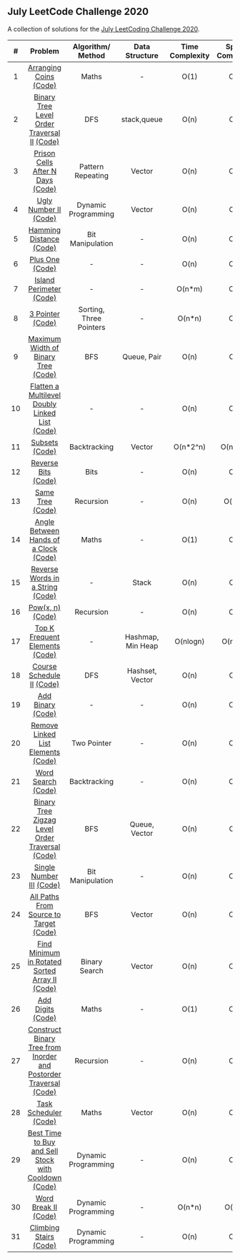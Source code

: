 ## July LeetCode Challenge 2020

A collection of solutions for the [July LeetCoding Challenge 2020](https://leetcode.com/explore/challenge/card/july-leetcoding-challenge/).

| # | Problem | Algorithm/ Method | Data Structure | Time Complexity | Space Complexity |  Difficulty |
|:-:|:-:|:-:|:-:|:-:|:-:|:-:|
| 1 | [Arranging Coins](https://leetcode.com/explore/challenge/card/july-leetcoding-challenge/544/week-1-july-1st-july-7th/3377/)  [(Code)](https://github.com/dikshagoyal26/LeetCode-Solutions/blob/master/june-leetcode-challenge/day1_arranging_coins.cpp)| Maths | - | O(1) | O(1) | Easy |
| 2 | [Binary Tree Level Order Traversal II](https://leetcode.com/explore/challenge/card/july-leetcoding-challenge/544/week-1-july-1st-july-7th/3378/)  [(Code)](https://github.com/dikshagoyal26/LeetCode-Solutions/blob/master/june-leetcode-challenge/day2_binary_tree_level_order_traversal_II.cpp)| DFS | stack,queue | O(n) | O(n) | Easy |
| 3 | [Prison Cells After N Days](https://leetcode.com/explore/challenge/card/july-leetcoding-challenge/544/week-1-july-1st-july-7th/3379/)  [(Code)](https://github.com/dikshagoyal26/LeetCode-Solutions/blob/master/june-leetcode-challenge/day3_prison_cells_after_n_days.cpp)| Pattern Repeating | Vector | O(n) | O(1) | Medium |
| 4 | [Ugly Number II](https://leetcode.com/explore/challenge/card/july-leetcoding-challenge/544/week-1-july-1st-july-7th/3380/)  [(Code)](https://github.com/dikshagoyal26/LeetCode-Solutions/blob/master/june-leetcode-challenge/day4_ugly_number_II.cpp)| Dynamic Programming | Vector | O(n) | O(n) | Medium |
| 5 | [Hamming Distance](https://leetcode.com/explore/challenge/card/july-leetcoding-challenge/544/week-1-july-1st-july-7th/3381/)  [(Code)](https://github.com/dikshagoyal26/LeetCode-Solutions/blob/master/june-leetcode-challenge/day5_hamming_distance.cpp)| Bit Manipulation | - | O(n) | O(1) | Easy |
| 6 | [Plus One](https://leetcode.com/explore/challenge/card/july-leetcoding-challenge/544/week-1-july-1st-july-7th/3382/)  [(Code)](https://github.com/dikshagoyal26/LeetCode-Solutions/blob/master/june-leetcode-challenge/day6_plus_one.cpp)| - | - | O(n) | O(1) | Easy |
| 7 | [Island Perimeter](https://leetcode.com/explore/challenge/card/july-leetcoding-challenge/544/week-1-july-1st-july-7th/3383/)  [(Code)](https://github.com/dikshagoyal26/LeetCode-Solutions/blob/master/june-leetcode-challenge/day7_island_perimeter.cpp)| - | - | O(n*m) | O(1) | Easy |
| 8 | [3 Pointer](https://leetcode.com/explore/challenge/card/july-leetcoding-challenge/545/week-2-july-8th-july-14th/3384/)  [(Code)](https://github.com/dikshagoyal26/LeetCode-Solutions/blob/master/june-leetcode-challenge/day8_3sum.cpp)| Sorting, Three Pointers | - | O(n*n) | O(1) | Medium |
| 9 | [Maximum Width of Binary Tree](https://leetcode.com/explore/challenge/card/july-leetcoding-challenge/545/week-2-july-8th-july-14th/3385/)  [(Code)](https://github.com/dikshagoyal26/LeetCode-Solutions/blob/master/june-leetcode-challenge/day9_maximum_width_of_binary_tree.cpp)| BFS | Queue, Pair | O(n) | O(n) | Medium |
| 10 | [Flatten a Multilevel Doubly Linked List](https://leetcode.com/explore/challenge/card/july-leetcoding-challenge/545/week-2-july-8th-july-14th/3386/)  [(Code)](https://github.com/dikshagoyal26/LeetCode-Solutions/blob/master/june-leetcode-challenge/day10_flatten_multilevel_doubly_linkedlist.cpp)| - | - | O(n) | O(1) | Medium |
| 11 | [Subsets](https://leetcode.com/explore/challenge/card/july-leetcoding-challenge/545/week-2-july-8th-july-14th/3387/)  [(Code)](https://github.com/dikshagoyal26/LeetCode-Solutions/blob/master/june-leetcode-challenge/day11_subsets.cpp)| Backtracking | Vector | O(n*2^n) | O(n*2^n) | Medium |
| 12 | [Reverse Bits](https://leetcode.com/explore/challenge/card/july-leetcoding-challenge/545/week-2-july-8th-july-14th/3388/)  [(Code)](https://github.com/dikshagoyal26/LeetCode-Solutions/blob/master/june-leetcode-challenge/day12_reverse_bits.cpp)| Bits | - | O(n) | O(1) | Easy |
| 13 | [Same Tree](https://leetcode.com/explore/challenge/card/july-leetcoding-challenge/545/week-2-july-8th-july-14th/3389/)  [(Code)](https://github.com/dikshagoyal26/LeetCode-Solutions/blob/master/june-leetcode-challenge/day13_same_tree.cpp)| Recursion | - | O(n) | O(logn) | Easy |
| 14 | [Angle Between Hands of a Clock](https://leetcode.com/explore/challenge/card/july-leetcoding-challenge/545/week-2-july-8th-july-14th/3390/)  [(Code)](https://github.com/dikshagoyal26/LeetCode-Solutions/blob/master/june-leetcode-challenge/day14_angle_between_hands_of_a_clock.cpp)| Maths | - | O(1) | O(1) | Medium |
| 15 | [Reverse Words in a String](https://leetcode.com/explore/challenge/card/july-leetcoding-challenge/546/week-3-july-15th-july-21st/3391/)  [(Code)](https://github.com/dikshagoyal26/LeetCode-Solutions/blob/master/june-leetcode-challenge/day15_reverse_words_in_string.cpp)| - | Stack | O(n) | O(n) | Medium |
| 16 | [Pow(x, n)](https://leetcode.com/explore/challenge/card/july-leetcoding-challenge/546/week-3-july-15th-july-21st/3392/)  [(Code)](https://github.com/dikshagoyal26/LeetCode-Solutions/blob/master/june-leetcode-challenge/day16_pow.cpp)| Recursion | - | O(n) | O(1) | Medium |
| 17 | [Top K Frequent Elements](https://leetcode.com/explore/challenge/card/july-leetcoding-challenge/546/week-3-july-15th-july-21st/3393/)  [(Code)](https://github.com/dikshagoyal26/LeetCode-Solutions/blob/master/june-leetcode-challenge/day17_top_k_frequent_elements.cpp)| - | Hashmap, Min Heap | O(nlogn) | O(nlogn) | Medium |
| 18 | [Course Schedule II](https://leetcode.com/explore/challenge/card/july-leetcoding-challenge/546/week-3-july-15th-july-21st/3394/)  [(Code)](https://github.com/dikshagoyal26/LeetCode-Solutions/blob/master/june-leetcode-challenge/day18_course_schedule_II.cpp)| DFS | Hashset, Vector | O(n) | O(n) | Medium |
| 19 | [Add Binary](https://leetcode.com/explore/challenge/card/july-leetcoding-challenge/546/week-3-july-15th-july-21st/3395/)  [(Code)](https://github.com/dikshagoyal26/LeetCode-Solutions/blob/master/june-leetcode-challenge/day19_add_binary.cpp)| - | - | O(n) | O(1) | Easy |
| 20 | [Remove Linked List Elements](https://leetcode.com/explore/challenge/card/july-leetcoding-challenge/546/week-3-july-15th-july-21st/3396/)  [(Code)](https://github.com/dikshagoyal26/LeetCode-Solutions/blob/master/june-leetcode-challenge/day20_remove_linked_list_elements.cpp)| Two Pointer | - | O(n) | O(1) | Easy |
| 21 | [Word Search](https://leetcode.com/explore/challenge/card/july-leetcoding-challenge/546/week-3-july-15th-july-21st/3397/)  [(Code)](https://github.com/dikshagoyal26/LeetCode-Solutions/blob/master/june-leetcode-challenge/day21_word_search.cpp)| Backtracking | - | O(n) | O(1) | Medium |
| 22 | [Binary Tree Zigzag Level Order Traversal](https://leetcode.com/explore/challenge/card/july-leetcoding-challenge/547/week-4-july-22nd-july-28th/3398/)  [(Code)](https://github.com/dikshagoyal26/LeetCode-Solutions/blob/master/june-leetcode-challenge/day22_binary_tree_zig_zag_order_traversal.cpp)| BFS | Queue, Vector | O(n) | O(n) | Medium |
| 23 | [Single Number III](https://leetcode.com/explore/challenge/card/july-leetcoding-challenge/547/week-4-july-22nd-july-28th/3399/)  [(Code)](https://github.com/dikshagoyal26/LeetCode-Solutions/blob/master/june-leetcode-challenge/day23-single_number_III.cpp)| Bit Manipulation | - | O(n) | O(1) | Medium |
| 24 | [All Paths From Source to Target](https://leetcode.com/explore/challenge/card/july-leetcoding-challenge/547/week-4-july-22nd-july-28th/3400/)  [(Code)](https://github.com/dikshagoyal26/LeetCode-Solutions/blob/master/june-leetcode-challenge/day24_all_paths_from_source_to_target.cpp)| BFS | Vector | O(n) | O(1) | Medium |
| 25 | [Find Minimum in Rotated Sorted Array II](https://leetcode.com/explore/challenge/card/july-leetcoding-challenge/547/week-4-july-22nd-july-28th/3401/)  [(Code)](https://github.com/dikshagoyal26/LeetCode-Solutions/blob/master/june-leetcode-challenge/day25_find_minimum_in_rotated_sorted_array_II.cpp)| Binary Search | Vector | O(n) | O(1) | Hard |
| 26 | [Add Digits](https://leetcode.com/explore/challenge/card/july-leetcoding-challenge/547/week-4-july-22nd-july-28th/3402/)  [(Code)](https://github.com/dikshagoyal26/LeetCode-Solutions/blob/master/june-leetcode-challenge/day26_add_digits.cpp)| Maths | - | O(1) | O(1) | Easy |
| 27 | [Construct Binary Tree from Inorder and Postorder Traversal](https://leetcode.com/explore/challenge/card/july-leetcoding-challenge/547/week-4-july-22nd-july-28th/3403/)  [(Code)](https://github.com/dikshagoyal26/LeetCode-Solutions/blob/master/june-leetcode-challenge/day27_construct_binary_tree.cpp)| Recursion | - | O(n) | O(1) | Medium |
| 28 | [Task Scheduler](https://leetcode.com/explore/challenge/card/july-leetcoding-challenge/547/week-4-july-22nd-july-28th/3404/)  [(Code)](https://github.com/dikshagoyal26/LeetCode-Solutions/blob/master/june-leetcode-challenge/day28_task_scheduler.cpp)| Maths | Vector | O(n) | O(1) | Medium |
| 29 | [Best Time to Buy and Sell Stock with Cooldown](https://leetcode.com/explore/challenge/card/july-leetcoding-challenge/548/week-5-july-29th-july-31st/3405/)  [(Code)](https://github.com/dikshagoyal26/LeetCode-Solutions/blob/master/june-leetcode-challenge/day29_.best_time_to_buy_and_sell_stock.cpp)| Dynamic Programming | - | O(n) | O(1) | Medium |
| 30 | [Word Break II](https://leetcode.com/explore/challenge/card/july-leetcoding-challenge/548/week-5-july-29th-july-31st/3406/)  [(Code)](https://github.com/dikshagoyal26/LeetCode-Solutions/blob/master/june-leetcode-challenge/day30_word_break_II.cpp)| Dynamic Programming | - | O(n*n) | O(n*n) | Hard |
| 31 | [Climbing Stairs](https://leetcode.com/explore/challenge/card/july-leetcoding-challenge/548/week-5-july-29th-july-31st/3407/)  [(Code)](https://github.com/dikshagoyal26/LeetCode-Solutions/blob/master/june-leetcode-challenge/day31_climing_stairs.cpp)| Dynamic Programming | - | O(n) | O(1) | Easy |